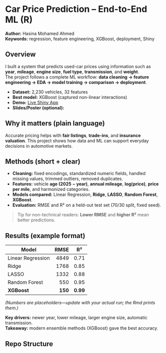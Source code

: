 # Car Price Prediction – End-to-End ML (R)

**Author:** Hasina Mohamed Ahmed  
**Keywords:** regression, feature engineering, XGBoost, deployment, Shiny

## Overview
I built a system that predicts used-car prices using information such as **year**, **mileage**, **engine size**, **fuel type**, **transmission**, and **weight**.  
The project follows a complete ML workflow: **data cleaning → feature engineering → EDA → model training → comparison → deployment**.

- **Dataset:** 2,230 vehicles, 32 features  
- **Best model:** XGBoost (captured non-linear interactions)  
- **Demo:** [Live Shiny App](<live-link>)  
- **Slides/Poster (optional):** <poster-or-slides-link>

## Why it matters (plain language)
Accurate pricing helps with **fair listings**, **trade-ins**, and **insurance valuation**. This project shows how data and ML can support everyday decisions in automotive markets.

## Methods (short + clear)
- **Cleaning:** fixed encodings, standardized numeric fields, handled missing values, trimmed outliers, removed duplicates.  
- **Features:** vehicle **age (2025 − year)**, **annual mileage**, **log(price)**, **price per mile**, and harmonized categories.  
- **Models compared:** Linear Regression, **Ridge**, **LASSO**, **Random Forest**, **XGBoost**.  
- **Evaluation:** RMSE and R² on a held-out test set (70/30 split, fixed seed).

> Tip for non-technical readers: **Lower RMSE** and **higher R²** mean better predictions.

## Results (example format)
| Model            | RMSE | R²   |
|------------------|-----:|:----:|
| Linear Regression| 4849 | 0.71 |
| Ridge            | 1768 | 0.85 |
| LASSO            | 1332 | 0.88 |
| Random Forest    |  550 | 0.95 |
| **XGBoost**      | **150** | **0.99** |

*(Numbers are placeholders—update with your actual run; the Rmd prints them.)*

**Key drivers:** newer year, lower mileage, larger engine size, automatic transmission.  
**Takeaway:** modern ensemble methods (XGBoost) gave the best accuracy.

## Repo Structure
